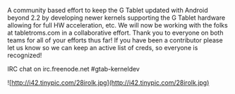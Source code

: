 A community based effort to keep the G Tablet updated with Android beyond 2.2 by developing newer kernels supporting the G Tablet hardware allowing for full HW acceleration, etc.  We will now be working with the folks at tabletroms.com in a collaborative effort.  Thank you to everyone on both teams for all of your efforts thus far!  If you have been a contributor please let us know so we can keep an active list of creds, so everyone is recognized!

IRC chat on irc.freenode.net #gtab-kerneldev

![http://i42.tinypic.com/28irolk.jpg](http://i42.tinypic.com/28irolk.jpg)